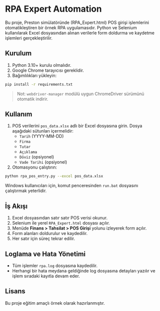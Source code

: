 # RPA Expert Automation

Bu proje, Preston simülatöründe (RPA_Expert.html) POS girişi işlemlerini otomatikleştiren bir örnek RPA uygulamasıdır. Python ve Selenium kullanılarak Excel dosyasından alınan verilerle form doldurma ve kaydetme işlemleri gerçekleştirilir.

## Kurulum

1. Python 3.10+ kurulu olmalıdır.
2. Google Chrome tarayıcısı gereklidir.
3. Bağımlılıkları yükleyin:

```bash
pip install -r requirements.txt
```

> Not: `webdriver-manager` modülü uygun ChromeDriver sürümünü otomatik indirir.

## Kullanım

1. POS verilerini `pos_data.xlsx` adlı bir Excel dosyasına girin. Dosya aşağıdaki sütunları içermelidir:
   - `Tarih` (YYYY-MM-DD)
   - `Firma`
   - `Tutar`
   - `Açıklama`
   - `Döviz` (opsiyonel)
   - `Vade Tarihi` (opsiyonel)
2. Otomasyonu çalıştırın:

```bash
python rpa_pos_entry.py --excel pos_data.xlsx
```

Windows kullanıcıları için, komut penceresinden `run.bat` dosyasını çalıştırmak yeterlidir.

## İş Akışı

1. Excel dosyasından satır satır POS verisi okunur.
2. Selenium ile yerel `RPA_Expert.html` dosyası açılır.
3. Menüde **Finans > Tahsilat > POS Girişi** yolunu izleyerek form açılır.
4. Form alanları doldurulur ve kaydedilir.
5. Her satır için süreç tekrar edilir.

## Loglama ve Hata Yönetimi

- Tüm işlemler `rpa.log` dosyasına kaydedilir.
- Herhangi bir hata meydana geldiğinde log dosyasına detayları yazılır ve işlem sıradaki kayıtla devam eder.

## Lisans

Bu proje eğitim amaçlı örnek olarak hazırlanmıştır.
